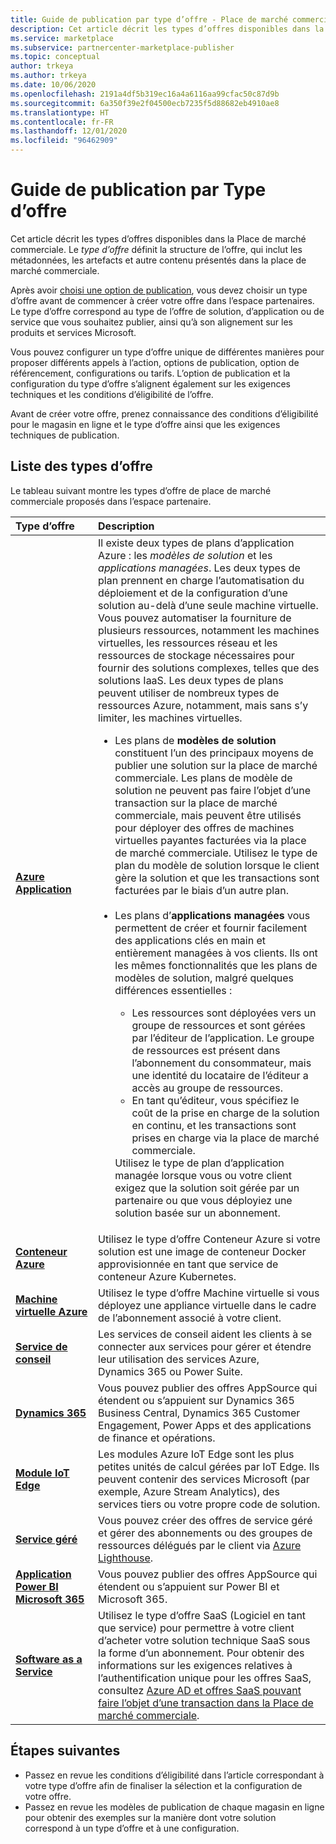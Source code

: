 ```yaml
---
title: Guide de publication par type d’offre - Place de marché commerciale Microsoft
description: Cet article décrit les types d’offres disponibles dans la Place de marché commerciale Microsoft.
ms.service: marketplace
ms.subservice: partnercenter-marketplace-publisher
ms.topic: conceptual
author: trkeya
ms.author: trkeya
ms.date: 10/06/2020
ms.openlocfilehash: 2191a4df5b319ec16a4a6116aa99cfac50c87d9b
ms.sourcegitcommit: 6a350f39e2f04500ecb7235f5d88682eb4910ae8
ms.translationtype: HT
ms.contentlocale: fr-FR
ms.lasthandoff: 12/01/2020
ms.locfileid: "96462909"
---
```

# <a name="publishing-guide-by-offer-type"></a>Guide de publication par Type d’offre

Cet article décrit les types d’offres disponibles dans la Place de marché commerciale. Le *type d’offre* définit la structure de l’offre, qui inclut les métadonnées, les artefacts et autre contenu présentés dans la place de marché commerciale.

Après avoir [choisi une option de publication](determine-your-listing-type.md), vous devez choisir un type d’offre avant de commencer à créer votre offre dans l’espace partenaires. Le type d’offre correspond au type de l’offre de solution, d’application ou de service que vous souhaitez publier, ainsi qu’à son alignement sur les produits et services Microsoft.

Vous pouvez configurer un type d’offre unique de différentes manières pour proposer différents appels à l’action, options de publication, option de référencement, configurations ou tarifs. L’option de publication et la configuration du type d’offre s’alignent également sur les exigences techniques et les conditions d’éligibilité de l’offre.

Avant de créer votre offre, prenez connaissance des conditions d’éligibilité pour le magasin en ligne et le type d’offre ainsi que les exigences techniques de publication.

## <a name="list-of-offer-types"></a>Liste des types d’offre

Le tableau suivant montre les types d’offre de place de marché commerciale proposés dans l’espace partenaire.

| **Type d’offre**    | **Description**  |
| :------------------- | :-------------------|
| [**Azure Application**](plan-azure-application-offer.md) | Il existe deux types de plans d’application Azure : les _modèles de solution_ et les _applications managées_. Les deux types de plan prennent en charge l’automatisation du déploiement et de la configuration d’une solution au-delà d’une seule machine virtuelle. Vous pouvez automatiser la fourniture de plusieurs ressources, notamment les machines virtuelles, les ressources réseau et les ressources de stockage nécessaires pour fournir des solutions complexes, telles que des solutions IaaS. Les deux types de plans peuvent utiliser de nombreux types de ressources Azure, notamment, mais sans s’y limiter, les machines virtuelles.<ul><li>Les plans de **modèles de solution** constituent l’un des principaux moyens de publier une solution sur la place de marché commerciale. Les plans de modèle de solution ne peuvent pas faire l’objet d’une transaction sur la place de marché commerciale, mais peuvent être utilisés pour déployer des offres de machines virtuelles payantes facturées via la place de marché commerciale. Utilisez le type de plan du modèle de solution lorsque le client gère la solution et que les transactions sont facturées par le biais d’un autre plan.</li><br><li>Les plans d’**applications managées** vous permettent de créer et fournir facilement des applications clés en main et entièrement managées à vos clients. Ils ont les mêmes fonctionnalités que les plans de modèles de solution, malgré quelques différences essentielles :</li><ul><li> Les ressources sont déployées vers un groupe de ressources et sont gérées par l’éditeur de l’application. Le groupe de ressources est présent dans l’abonnement du consommateur, mais une identité du locataire de l’éditeur a accès au groupe de ressources.</li><li>En tant qu’éditeur, vous spécifiez le coût de la prise en charge de la solution en continu, et les transactions sont prises en charge via la place de marché commerciale.</li></ul>Utilisez le type de plan d’application managée lorsque vous ou votre client exigez que la solution soit gérée par un partenaire ou que vous déployiez une solution basée sur un abonnement.</ul> |
| [**Conteneur Azure**](marketplace-containers.md) | Utilisez le type d’offre Conteneur Azure si votre solution est une image de conteneur Docker approvisionnée en tant que service de conteneur Azure Kubernetes. |
| [**Machine virtuelle Azure**](marketplace-virtual-machines.md) | Utilisez le type d’offre Machine virtuelle si vous déployez une appliance virtuelle dans le cadre de l’abonnement associé à votre client. |
| [**Service de conseil**](./plan-consulting-service-offer.md) | Les services de conseil aident les clients à se connecter aux services pour gérer et étendre leur utilisation des services Azure, Dynamics 365 ou Power Suite.|
| [**Dynamics 365**](appsource-offer-publishing-guide.md) | Vous pouvez publier des offres AppSource qui étendent ou s’appuient sur Dynamics 365 Business Central, Dynamics 365 Customer Engagement, Power Apps et des applications de finance et opérations.|
| [**Module IoT Edge**](iot-edge-module.md) | Les modules Azure IoT Edge sont les plus petites unités de calcul gérées par IoT Edge. Ils peuvent contenir des services Microsoft (par exemple, Azure Stream Analytics), des services tiers ou votre propre code de solution. |
| [**Service géré**](partner-center-portal/create-new-managed-service-offer.md) | Vous pouvez créer des offres de service géré et gérer des abonnements ou des groupes de ressources délégués par le client via [Azure Lighthouse](../lighthouse/overview.md).|
| [**Application Power BI**<br/>**Microsoft 365**](appsource-offer-publishing-guide.md) | Vous pouvez publier des offres AppSource qui étendent ou s’appuient sur Power BI et Microsoft 365.|
| [**Software as a Service**](plan-saas-offer.md) | Utilisez le type d’offre SaaS (Logiciel en tant que service) pour permettre à votre client d’acheter votre solution technique SaaS sous la forme d’un abonnement. Pour obtenir des informations sur les exigences relatives à l’authentification unique pour les offres SaaS, consultez [Azure AD et offres SaaS pouvant faire l’objet d’une transaction dans la Place de marché commerciale](azure-ad-saas.md). |


## <a name="next-steps"></a>Étapes suivantes

- Passez en revue les conditions d’éligibilité dans l’article correspondant à votre type d’offre afin de finaliser la sélection et la configuration de votre offre.
- Passez en revue les modèles de publication de chaque magasin en ligne pour obtenir des exemples sur la manière dont votre solution correspond à un type d’offre et à une configuration.